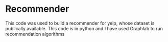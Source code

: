 # Recommender
 This code was used to build a recommender for yelp, whose dataset is publically available.
 This code is in python and I have used Graphlab to run recommendation algorithms
